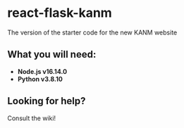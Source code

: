 # react-flask-kanm

The version of the starter code for the new KANM website

## What you will need:

* **Node.js v16.14.0**
* **Python v3.8.10**

## Looking for help?

Consult the wiki!

